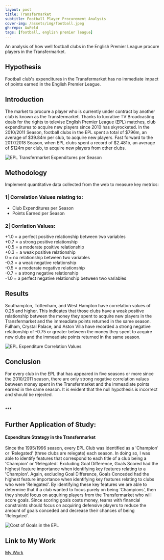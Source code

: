 ```yaml
---
layout: post
title: Transfermarket
subtitle: Football Player Procurement Analysis 
cover-img: /assets/img/football.jpeg
gh-repo: AuFeld
tags: [football, english premier league]
---
```


An analysis of how well football clubs in the English Premier League procure players in the Transfermarket.


## Hypothesis

Football club's expenditures in the Transfermarket has no immediate impact of points earned in the English Premier League. 


## Introduction

The market to procure a player who is currently under contract by another club is known as the Transfermarket. Thanks to lucrative TV Broadcasting deals for the rights to televise 
English Premier League (EPL) matches, club expenditures to acquire new players since 2010 has skyrocketed.  In the 2010/2011 Season, football clubs in the EPL spent a total of 
$796m, an average of $39.84m per club, to acquire new players. Fast forward to the 2017/2018 Season, when EPL clubs spent a record of $2.481b, an average of $124m per club, to 
acquire new players from other clubs.

![EPL Transfermarket Expenditures per Season](https://miro.medium.com/max/790/1*Eljiu83E74Zd7ZTpBLiUKA.png)


## Methodology

Implement quantitative data collected from the web to measure key metrics:

### 1| Correlation Values relating to:
- Club Expenditures per Season
- Points Earned per Season

### 2| Corrlation Values:
+1.0 = a perfect positive relationship between two variables  <br>
+0.7 = a strong positive relationship  <br>
+0.5 = a moderate positive relationship  <br>
+0.3 = a weak positive relationship  <br   >
   0 = no relationship between two variables  <br>
-0.3 = a weak negative relationship  <br>
-0.5 = a moderate negative relationship  <br>
-0.7 = a strong negative relationship  <br>
-1.0 = a perfect negative relationship between two variables  <br>


## Results

Southampton, Tottenham, and West Hampton have correlation values of 0.25 and higher. This indicates that those clubs have a weak positive relationship between the money they spent 
to acquire new players in the Transfermarket and the immeadiate points returned in the same season. Fulham, Crystal Palace, and Aston Villa have recorded a strong negative
relationship of -0.75 or greater between the money they spent to acquire new clubs and the immeadiate points returned in the same season. 

![EPL Expenditure Correlation Values](https://miro.medium.com/max/950/1*SxdtbtJL6qd54DWd94xgIw.png)


## Conclusion

For every club in the EPL that has appeared in five seasons or more since the 2010/2011 season, there are only strong negative correlation values between money spent in the Transfermarket and the immeadiate points earned in the same season. It is evident that the null hypothesis is incorrect and should be rejected.  

<br>
*** 
<br>

## Further Application of Study: 
#### Expenditure Strategy in the Transfermarket

Since the 1995/1996 season, every EPL Club was identified as a 'Champion' or 'Relegated' (three clubs are relegate) each season. In doing so, I was able to identify features that
correspond to each title of a club being a 'Champion' or 'Relegated'. Excluding Goal Difference, Goals Scored had the highest feature importance when identifying key features
relating to a 'Champion'. Again, excluding Goal Difference, Goals Conceded had the highest feature importance when identifying key features relating to clubs who were 'Relegated'. 
By identifying these key features we are able to determine that if a club wanted to focus purely on being 'Champions', then they should focus on acquiring players from the
Transfermarket who will score goals. Since scoring goals costs money, teams with financial constraints should focus on acquiring defensive players to reduce the amount of goals
conceded and decrease their chances of being 'Relegated'.

![Cost of Goals in the EPL](https://miro.medium.com/max/1400/1*S660ehGKfSyTzGjdQBy3xA.png)


## Link to My Work

[My Work](https://github.com/AuFeld/Transfermarket)
 
